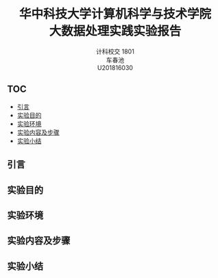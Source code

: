 # <center>华中科技大学计算机科学与技术学院</center>  <center>大数据处理实践实验报告</center>  
<center>计科校交 1801</center>  <center>车春池</center>  <center>U201816030</center>  

## TOC

* [引言](#0)  
* [实验目的](#1)   
* [实验环境](#2)   
* [实验内容及步骤](#3)  
* [实验小结](#4)  

<span id="0"></span>

## 引言

<span id="1"></span>

## 实验目的

<span id="2"></span>

## 实验环境

<span id="3"></span>  

## 实验内容及步骤

<span id="4"></span>

## 实验小结
